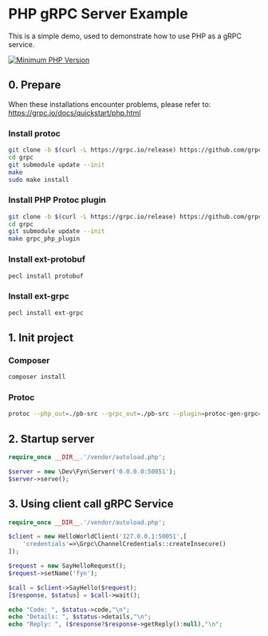 # PHP gRPC Server Example

This is a simple demo, used to demonstrate how to use PHP as a gRPC service. 

[![Minimum PHP Version](https://img.shields.io/badge/php-%3E%3D%207.2-8892BF.svg?style=flat-square)](https://php.net/)  

## 0. Prepare
When these installations encounter problems, please refer to: https://grpc.io/docs/quickstart/php.html    

### Install protoc
```bash
git clone -b $(curl -L https://grpc.io/release) https://github.com/grpc/grpc
cd grpc
git submodule update --init
make
sudo make install
```

### Install PHP Protoc plugin
```bash
git clone -b $(curl -L https://grpc.io/release) https://github.com/grpc/grpc
cd grpc
git submodule update --init
make grpc_php_plugin
```

### Install ext-protobuf
```bash
pecl install protobuf
```

### Install ext-grpc
```bash
pecl install ext-grpc
```

## 1. Init project

### Composer
```bash
composer install
```

### Protoc
```bash
protoc --php_out=./pb-src --grpc_out=./pb-src --plugin=protoc-gen-grpc=$(which grpc_php_plugin) ./protos/HelloWorld.proto
```

## 2. Startup server
```php
require_once __DIR__.'/vendor/autoload.php';

$server = new \Dev\Fyn\Server('0.0.0.0:50051');
$server->serve();
```

## 3. Using client call gRPC Service
```php
require_once __DIR__.'/vendor/autoload.php';

$client = new HelloWorldClient('127.0.0.1:50051',[
    'credentials'=>\Grpc\ChannelCredentials::createInsecure()
]);

$request = new SayHelloRequest();
$request->setName('fyn');

$call = $client->SayHello($request);
[$response, $status] = $call->wait();

echo "Code: ", $status->code,"\n";
echo "Details: ", $status->details,"\n";
echo "Reply: ", ($response?$response->getReply():null),"\n";
```
